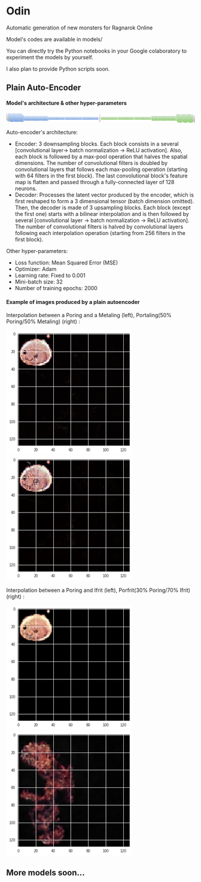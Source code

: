 # Odin
Automatic generation of new monsters for Ragnarok Online

Model's codes are available in models/

You can directly try the Python notebooks in your Google colaboratory to experiment the models by yourself.  

I also plan to provide Python scripts soon.

## Plain Auto-Encoder

#### Model's architecture & other hyper-parameters
![plain_autoencoder](img/plain_autoencoder/model.png)

Auto-encoder's architecture:
* Encoder: 3 downsampling blocks. Each block consists in a several [convolutional layer-> batch normalization -> ReLU activation]. Also, each block is followed by a max-pool operation that halves the spatial dimensions. The number of convolutional filters is doubled by convolutional layers that follows each max-pooling operation (starting with 64 filters in the first block). The last convolutional block's feature map is flatten and passed through a fully-connected layer of 128 neurons.
* Decoder: Processes the latent vector produced by the encoder, which is first reshaped to form a 3 dimensional tensor (batch dimension omitted). Then, the decoder is made of 3 upsampling blocks. Each block (except the first one) starts with a bilinear interpolation and is then followed by several [convolutional layer -> batch normalization -> ReLU activation]. The number of convolutional filters is halved by convolutional layers following each interpolation operation (starting from 256 filters in the first block).  

Other hyper-parameters:
* Loss function: Mean Squared Error (MSE)
* Optimizer: Adam
* Learning rate: Fixed to 0.001
* Mini-batch size: 32
* Number of training epochs: 2000

#### Example of images produced by a plain autoencoder

Interpolation between a Poring and a Metaling (left), Portaling(50% Poring/50% Metaling) (right) :

![poring metaling interpolation](img/plain_autoencoder/poring-metaling-interpolation.gif) ![portaling](img/plain_autoencoder/portaling.png)

Interpolation between a Poring and Ifrit (left), Porfrit(30% Poring/70% Ifrit) (right) :

![poring ifrit interpolation](img/plain_autoencoder/poring-ifrit-interpolation.gif) ![porfrit](img/plain_autoencoder/porfrit.png)

## More models soon...
